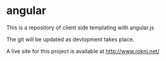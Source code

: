 angular
=======

This is a repository of client side templating with angular.js

The git will be updated as devlopment takes place. 

A live site for this project is available at http://www.rokni.net/
